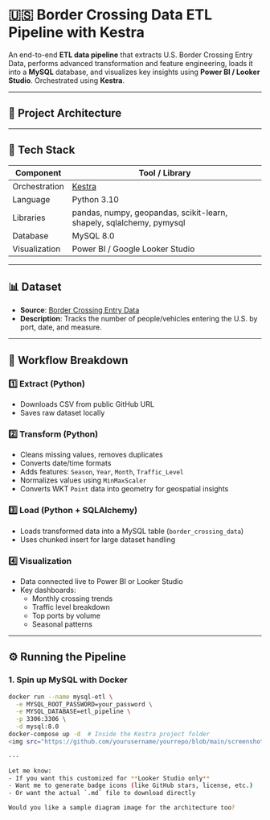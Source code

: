 # 🇺🇸 Border Crossing Data ETL Pipeline with Kestra

An end-to-end **ETL data pipeline** that extracts U.S. Border Crossing Entry Data, performs advanced transformation and feature engineering, loads it into a **MySQL** database, and visualizes key insights using **Power BI / Looker Studio**. Orchestrated using **Kestra**.

---

## 🚀 Project Architecture


---

## 🧰 Tech Stack

| Component      | Tool / Library                             |
|----------------|---------------------------------------------|
| Orchestration  | [Kestra](https://kestra.io/)                |
| Language       | Python 3.10                                 |
| Libraries      | pandas, numpy, geopandas, scikit-learn, shapely, sqlalchemy, pymysql |
| Database       | MySQL 8.0                                   |
| Visualization  | Power BI / Google Looker Studio             |

---

## 📊 Dataset

- **Source**: [Border Crossing Entry Data](https://raw.githubusercontent.com/codewithharsha/ETL-Pipeline/main/Border_Crossing_Entry_Data.csv)
- **Description**: Tracks the number of people/vehicles entering the U.S. by port, date, and measure.

---

## 🔁 Workflow Breakdown

### 1️⃣ Extract (Python)
- Downloads CSV from public GitHub URL
- Saves raw dataset locally

### 2️⃣ Transform (Python)
- Cleans missing values, removes duplicates
- Converts date/time formats
- Adds features: `Season`, `Year`, `Month`, `Traffic_Level`
- Normalizes values using `MinMaxScaler`
- Converts WKT `Point` data into geometry for geospatial insights

### 3️⃣ Load (Python + SQLAlchemy)
- Loads transformed data into a MySQL table (`border_crossing_data`)
- Uses chunked insert for large dataset handling

### 4️⃣ Visualization
- Data connected live to Power BI or Looker Studio
- Key dashboards:
  - Monthly crossing trends
  - Traffic level breakdown
  - Top ports by volume
  - Seasonal patterns

---

## ⚙️ Running the Pipeline

### 1. Spin up MySQL with Docker
```bash
docker run --name mysql-etl \
  -e MYSQL_ROOT_PASSWORD=your_password \
  -e MYSQL_DATABASE=etl_pipeline \
  -p 3306:3306 \
  -d mysql:8.0
docker-compose up -d  # Inside the Kestra project folder
<img src="https://github.com/yourusername/yourrepo/blob/main/screenshots/monthly_trend.png" width="500"/> <img src="https://github.com/yourusername/yourrepo/blob/main/screenshots/traffic_levels.png" width="500"/>

---

Let me know:
- If you want this customized for **Looker Studio only**
- Want me to generate badge icons (like GitHub stars, license, etc.)
- Or want the actual `.md` file to download directly

Would you like a sample diagram image for the architecture too?
